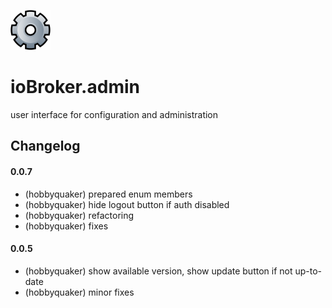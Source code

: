 ![Logo](admin/admin.png)

# ioBroker.admin

user interface for configuration and administration


## Changelog

#### 0.0.7
* (hobbyquaker) prepared enum members
* (hobbyquaker) hide logout button if auth disabled
* (hobbyquaker) refactoring
* (hobbyquaker) fixes

#### 0.0.5

* (hobbyquaker) show available version, show update button if not up-to-date
* (hobbyquaker) minor fixes
